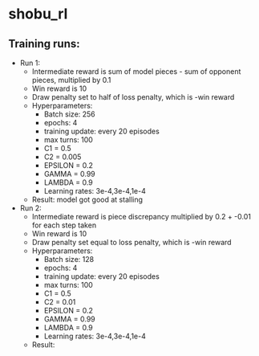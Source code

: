 # shobu_rl
## Training runs:
- Run 1:
    - Intermediate reward is sum of model pieces - sum of opponent pieces, multiplied by 0.1
    - Win reward is 10
    - Draw penalty set to half of loss penalty, which is -win reward
    - Hyperparameters:
        - Batch size: 256
        - epochs: 4
        - training update: every 20 episodes
        - max turns: 100
        - C1 = 0.5
        - C2 = 0.005
        - EPSILON = 0.2
        - GAMMA = 0.99
        - LAMBDA = 0.9
        - Learning rates: 3e-4,3e-4,1e-4
    - Result: model got good at stalling
- Run 2:
    - Intermediate reward is piece discrepancy multiplied by 0.2 + -0.01 for each step taken
    - Win reward is 10
    - Draw penalty set equal to loss penalty, which is -win reward
    - Hyperparameters:
        - Batch size: 128
        - epochs: 4
        - training update: every 20 episodes
        - max turns: 100
        - C1 = 0.5
        - C2 = 0.01
        - EPSILON = 0.2
        - GAMMA = 0.99
        - LAMBDA = 0.9
        - Learning rates: 3e-4,3e-4,1e-4
    - Result: 